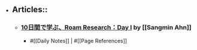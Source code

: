 - ## Articles::
    - ### [10日間で学ぶ、Roam Research：Day I](https://note.com/sangmin/n/ne6fc12571d44) by [[Sangmin Ahn]]
        - #[[Daily Notes]] | #[[Page References]]
